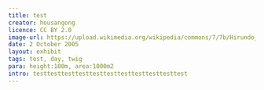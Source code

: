 ```yaml
---
title: test
creator: housangong
licence: CC BY 2.0
image-url: https://upload.wikimedia.org/wikipedia/commons/7/7b/Hirundo_abyssinica.jpg
date: 2 October 2005
layout: exhibit
tags: test, day, twig
para: height:100m, area:1000m2
intro: testtesttesttesttesttesttesttesttesttesttest
---
```

